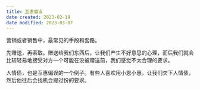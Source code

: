 ```yaml
---
title: 互惠偏误
date created: 2023-02-19
date modified: 2023-03-07
---
```


营销或者销售中，最常见的手段和套路。

先赠送，再索取。赠送给我们东西后，让我们产生不好意思的心理，而后我们就会比较轻易地接受对方一个可能在没被赠送前，我们感觉不太合理的要求。

人情债，也是互惠偏误的一个例子。有些人喜欢用小恩小惠，让我们欠下人情债，然后他往后会找机会提过份的要求。
